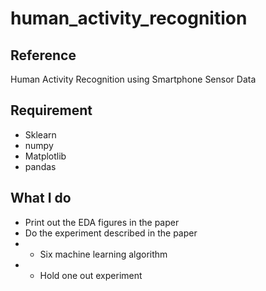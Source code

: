# human_activity_recognition
## Reference
Human Activity Recognition using Smartphone Sensor Data
## Requirement
- Sklearn
- numpy
- Matplotlib
- pandas
## What I do
- Print out the EDA figures in the paper
- Do the experiment described in the paper
- - Six machine learning algorithm
- - Hold one out experiment
